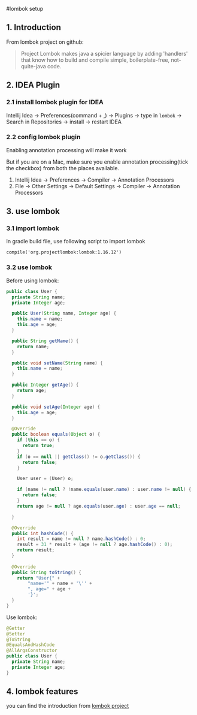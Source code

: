 #lombok setup
## 1. Introduction
From lombok project on github:

>Project Lombok makes java a spicier language by adding 'handlers' that know how to build and compile simple, boilerplate-free, not-quite-java code. 

## 2. IDEA Plugin
### 2.1 install lombok plugin for IDEA
Intellij Idea -> Preferences(command + ,) -> Plugins -> type in `lombok` -> Search in Repositories -> install -> restart IDEA

### 2.2 config lombok plugin

Enabling annotation processing will make it work

But if you are on a Mac, make sure you enable annotation processing(tick the checkbox) from both the places available.

1. Intellij Idea -> Preferences -> Compiler -> Annotation Processors
2. File -> Other Settings -> Default Settings -> Compiler -> Annotation Processors

## 3. use lombok
### 3.1 import lombok

In gradle build file, use following script to import lombok

`compile('org.projectlombok:lombok:1.16.12')`

### 3.2 use lombok
Before using lombok:
```java
public class User {
  private String name;
  private Integer age;

  public User(String name, Integer age) {
    this.name = name;
    this.age = age;
  }

  public String getName() {
    return name;
  }

  public void setName(String name) {
    this.name = name;
  }

  public Integer getAge() {
    return age;
  }

  public void setAge(Integer age) {
    this.age = age;
  }

  @Override
  public boolean equals(Object o) {
    if (this == o) {
      return true;
    }
    if (o == null || getClass() != o.getClass()) {
      return false;
    }

    User user = (User) o;

    if (name != null ? !name.equals(user.name) : user.name != null) {
      return false;
    }
    return age != null ? age.equals(user.age) : user.age == null;

  }

  @Override
  public int hashCode() {
    int result = name != null ? name.hashCode() : 0;
    result = 31 * result + (age != null ? age.hashCode() : 0);
    return result;
  }         
  
  @Override
  public String toString() {
    return "User{" +
        "name='" + name + '\'' +
        ", age=" + age +
        '}';
  }
}
```

Use lombok:
```java
@Getter
@Setter
@ToString
@EqualsAndHashCode
@AllArgsConstructor
public class User {
  private String name;
  private Integer age;
}
```

## 4. lombok features
you can find the introduction from [lombok project](https://projectlombok.org/features/index.html)
